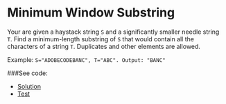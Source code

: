 # Minimum Window Substring

Your are given a haystack string `S` and a significantly smaller needle string `T`. Find
 a minimum-length substring of `S` that would contain all the characters of a string `T`.
 Duplicates and other elements are allowed.

Example: `S="ADOBECODEBANC", T="ABC". Output: "BANC"`

###See code:
- [Solution](./__init__.py)
- [Test](./test.py)
